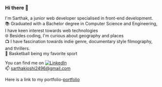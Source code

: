 ### Hi there 👋


I'm Sarthak, a junior web developer specialised in front-end development. \
:books: Graduated with a Bachelor degree in Computer Science and Engineering, I have keen interest towards web technologies \
:globe_with_meridians: Besides coding, I'm curious about geography and places \
:tv: I have fascination towards indie genre, documentary style filmography, and thrillers. \
:basketball: Basketball being my favorite sport 

You can find me on [![LinkedIn][1]][2] \
:mailbox: sarthakjoshi2496@gmail.com 

Here is a link to my portfolio-[portfolio](https://josh1-sarthak.github.io)

[1]: https://i.stack.imgur.com/gVE0j.png
[2]: https://www.linkedin.com/in/josh1-sarthak
